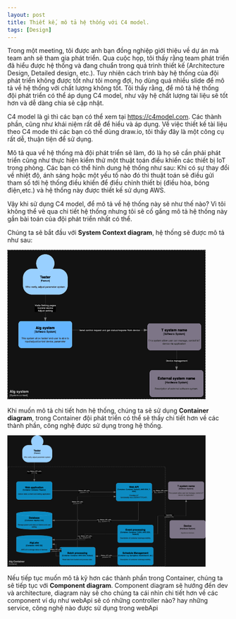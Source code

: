 ```yaml
---
layout: post
title: Thiết kế, mô tả hệ thống với C4 model.
tags: [Design]
---
```

Trong một meeting, tôi được anh bạn đồng nghiệp giới thiệu về dự án mà team anh sẽ tham gia phát triển. Qua cuộc họp,
tôi thấy rằng team phát triển đã hiểu được hệ thống và đang chuẩn trong quá trình thiết kế (Architecture Design, Detailed design, etc.).
Tuy nhiên cách trình bày hệ thống của đội phát triển không được tốt như tôi mong đợi, họ dùng quá nhiều slide để mô tả về hệ thống với chất lượng không tốt.
Tôi thấy rằng, để mô tả hệ thống đội phát triển có thể áp dụng C4 model, như vậy hệ chất lượng tài liệu sẽ tốt hơn và dễ dàng chia sẻ cập nhật.

C4 model là gì thì các bạn có thể xem tại https://c4model.com. Các thành phần, cũng như khái niệm rất dễ để hiểu và áp dụng. Về việc thiết kế tài liệu theo C4 mode
thì các bạn có thể dùng draw.io, tôi thấy đây là một công cụ rất dễ, thuận tiện để sử dụng.

Mô tả qua về hệ thống mà đội phát triển sẽ làm, đó là họ sẽ cần phải phát triển cũng như thực hiện kiểm thử một thuật toán điều khiển các thiết bị IoT trong phòng.
Các bạn có thể hình dung hệ thống như sau: Khi có sự thay đổi về nhiệt độ, ánh sáng hoặc một yếu tố nào đó thì thuật toán sẽ điều gửi tham số tới hệ thống điều khiển
để điều chỉnh thiết bị (điều hòa, bóng điện,etc.) và hệ thống này được thiết kế sử dụng AWS.

Vậy khi sử dụng C4 model, để mô tả về hệ thống này sẽ như thế nào? Vì tôi không thể vẽ qua chi tiết hệ thống nhưng tôi sẽ cố gắng mô tả hệ thống này gần bài toán 
của đội phát triển nhất có thể.

Chúng ta sẽ bắt đầu với **System Context diagram**, hệ thống sẽ được mô tả như sau:

<img src="/assets/img/Iot_alg_sys_context.png" width="450px">

Khi muốn mô tả chi tiết hơn hệ thống, chúng ta sẽ sử dụng **Container diagram**, trong Container đội phát triển có thể sẽ thấy chi tiết hơn về các thành phần, công nghệ được
sử dụng trong hệ thống.

<img src="/assets/img/Iot_alg-Container.png" width="450px">

Nếu tiếp tục muốn mô tả kỹ hơn các thành phần trong Container, chúng ta sẽ tiếp tục với **Component diagram**. 
Component diagram sẽ hướng đến dev và architecture, diagram này sẽ cho chúng ta cái nhìn chi tiết hơn về các component ví dụ như webApi sẽ có những controller nào? hay những service, công nghệ nào được sử dụng trong webApi
